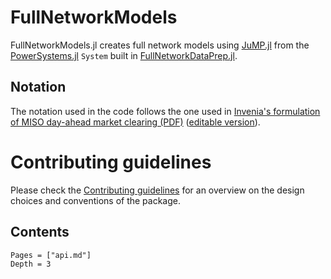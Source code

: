 # FullNetworkModels

FullNetworkModels.jl creates full network models using [JuMP.jl](https://github.com/jump-dev/JuMP.jl) from the [PowerSystems.jl](https://nrel-siip.github.io/PowerSystems.jl) `System` built in [FullNetworkDataPrep.jl](https://gitlab.invenia.ca/invenia/research/FullNetworkDataPrep.jl).

## Notation

The notation used in the code follows the one used in [Invenia's formulation of MISO day-ahead market clearing (PDF)](https://drive.google.com/file/d/1ruSRtcLl9oicaJtZqWPI8S28sHW2C8Ji/view) ([editable version](https://www.overleaf.com/project/5f2453fd81a39d000135af50)).

# Contributing guidelines
Please check the [Contributing guidelines](contributing.md) for an overview on the design choices and conventions of the package.

## Contents
```@contents
Pages = ["api.md"]
Depth = 3
```
